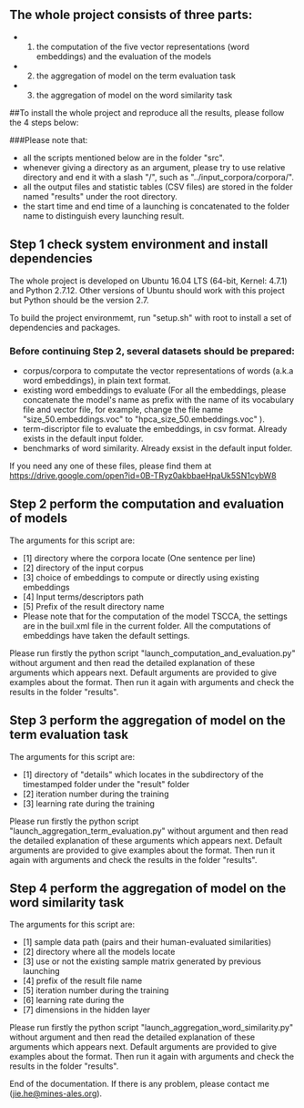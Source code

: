 ## The whole project consists of three parts:
* 1) the computation of the five vector representations (word embeddings) and the evaluation of the models
* 2) the aggregation of model on the term evaluation task
* 3) the aggregation of model on the word similarity task


##To install the whole project and reproduce all the results, please follow the 4 steps below:

###Please note that:
* all the scripts mentioned below are in the folder "src".
* whenever giving a directory as an argument, please try to use relative directory and end it with a slash "/", such as "../input_corpora/corpora/".
* all the output files and statistic tables (CSV files) are stored in the folder named "results" under the root directory.
* the start time and end time of a launching is concatenated to the folder name to distinguish every launching result.

## Step 1 check system environment and install dependencies
The whole project is developed on Ubuntu 16.04 LTS (64-bit, Kernel: 4.7.1) and Python 2.7.12. Other versions of Ubuntu should work with this project but Python should be the version 2.7.

To build the project environmemt, run "setup.sh" with root to install a set of dependencies and packages. 

### Before continuing Step 2, several datasets should be prepared:
* corpus/corpora to computate the vector representations of words (a.k.a word embeddings), in plain text format.
* existing word embeddings to evaluate (For all the embeddings, please concatenate the model's name as prefix with the name of its vocabulary file and vector file, for example, change the file name "size\_50.embeddings.voc" to "hpca\_size_50.embeddings.voc" ).
* term-discriptor file to evaluate the embeddings, in csv format. Already exists in the default input folder.
* benchmarks of word similarity. Already exsist in the default input folder.

If you need any one of these files, please find them at https://drive.google.com/open?id=0B-TRyz0akbbaeHpaUk5SN1cybW8 

## Step 2 perform the computation and evaluation of models
The arguments for this script are:
* [1] directory where the corpora locate (One sentence per line)
* [2] directory of the input corpus
* [3] choice of embeddings to compute or directly using existing embeddings
* [4] Input terms/descriptors path
* [5] Prefix of the result directory name
* Please note that for the computation of the model TSCCA, the settings are in the buil.xml file in the current folder. All the computations of embeddings have taken the default settings.

Please run firstly the python script "launch\_computation\_and\_evaluation.py" without argument and then read the detailed explanation of these arguments which appears next. Default arguments are provided to give examples about the format. Then run it again with arguments and check the results in the folder "results". 


## Step 3 perform the aggregation of model on the term evaluation task
The arguments for this script are:
* [1] directory of "details" which locates in the subdirectory of the timestamped folder under the "result" folder
* [2] iteration number during the training
* [3] learning rate during the training

Please run firstly the python script "launch\_aggregation\_term_evaluation.py" without argument and then read the detailed explanation of these arguments which appears next. Default arguments are provided to give examples about the format. Then run it again with arguments and check the results in the folder "results".


## Step 4 perform the aggregation of model on the word similarity task
The arguments for this script are:
* [1] sample data path (pairs and their human-evaluated similarities)
* [2] directory where all the models locate
* [3] use or not the existing sample matrix generated by previous launching
* [4] prefix of the result file name
* [5] iteration number during the training
* [6] learning rate during the 
* [7] dimensions in the hidden layer

Please run firstly the python script "launch\_aggregation\_word_similarity.py" without argument and then read the detailed explanation of these arguments which appears next. Default arguments are provided to give examples about the format. Then run it again with arguments and check the results in the folder "results".

End of the documentation. If there is any problem, please contact me (jie.he@mines-ales.org).
